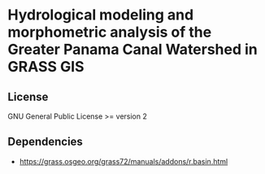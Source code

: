 # Hydrological modeling and morphometric analysis of the Greater Panama Canal Watershed in GRASS GIS

## License
GNU General Public License >= version 2

## Dependencies
* https://grass.osgeo.org/grass72/manuals/addons/r.basin.html
